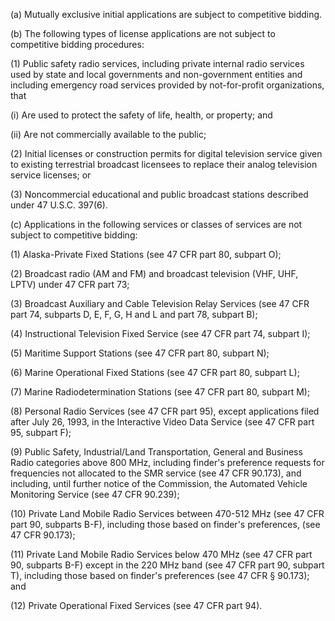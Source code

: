 (a) Mutually exclusive initial applications are subject to competitive bidding.

(b) The following types of license applications are not subject to competitive bidding procedures:

(1) Public safety radio services, including private internal radio services used by state and local governments and non-government entities and including emergency road services provided by not-for-profit organizations, that

(i) Are used to protect the safety of life, health, or property; and

(ii) Are not commercially available to the public;

(2) Initial licenses or construction permits for digital television service given to existing terrestrial broadcast licensees to replace their analog television service licenses; or

(3) Noncommercial educational and public broadcast stations described under 47 U.S.C. 397(6).

(c) Applications in the following services or classes of services are not subject to competitive bidding:

(1) Alaska-Private Fixed Stations (see 47 CFR part 80, subpart O);

(2) Broadcast radio (AM and FM) and broadcast television (VHF, UHF, LPTV) under 47 CFR part 73;

(3) Broadcast Auxiliary and Cable Television Relay Services (see 47 CFR part 74, subparts D, E, F, G, H and L and part 78, subpart B);

(4) Instructional Television Fixed Service (see 47 CFR part 74, subpart I);

(5) Maritime Support Stations (see 47 CFR part 80, subpart N);

(6) Marine Operational Fixed Stations (see 47 CFR part 80, subpart L);

(7) Marine Radiodetermination Stations (see 47 CFR part 80, subpart M);

(8) Personal Radio Services (see 47 CFR part 95), except applications filed after July 26, 1993, in the Interactive Video Data Service (see 47 CFR part 95, subpart F);
                

(9) Public Safety, Industrial/Land Transportation, General and Business Radio categories above 800 MHz, including finder's preference requests for frequencies not allocated to the SMR service (see 47 CFR 90.173), and including, until further notice of the Commission, the Automated Vehicle Monitoring Service (see 47 CFR 90.239);

(10) Private Land Mobile Radio Services between 470-512 MHz (see 47 CFR part 90, subparts B-F), including those based on finder's preferences, (see 47 CFR 90.173);

(11) Private Land Mobile Radio Services below 470 MHz (see 47 CFR part 90, subparts B-F) except in the 220 MHz band (see 47 CFR part 90, subpart T), including those based on finder's preferences (see 47 CFR § 90.173); and

(12) Private Operational Fixed Services (see 47 CFR part 94).
                

